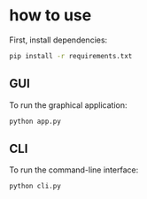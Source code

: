 # how to use

First, install dependencies:
```bash
pip install -r requirements.txt
```

## GUI

To run the graphical application:
```bash
python app.py
```

## CLI

To run the command-line interface:
```bash
python cli.py
```

